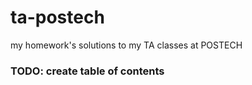 # ta-postech
my homework's solutions to my TA classes at POSTECH

### TODO: create table of contents
